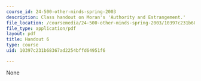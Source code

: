 ```yaml
---
course_id: 24-500-other-minds-spring-2003
description: Class handout on Moran's 'Authority and Estrangement.'
file_location: /coursemedia/24-500-other-minds-spring-2003/10397c231b68367ad2254bffd64951f6_h6_24500s03.pdf
file_type: application/pdf
layout: pdf
title: Handout 6
type: course
uid: 10397c231b68367ad2254bffd64951f6

---
```

None